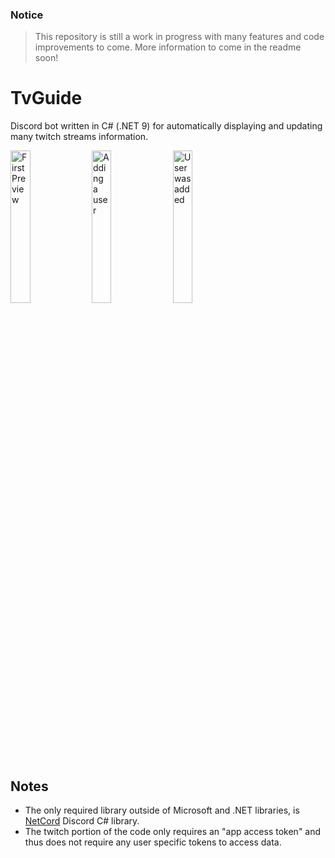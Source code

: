 ### Notice
> This repository is still a work in progress with many features and code improvements to come. More information to come in the readme soon!

# TvGuide
Discord bot written in C# (.NET 9) for automatically displaying and updating many twitch streams information.

<img src="https://github.com/user-attachments/assets/8d5932b7-8dcc-401d-87f6-eb30001335ae" alt="First Preview" width="25%" height="auto" />
<img src="https://github.com/user-attachments/assets/f0f5cfc9-ebea-420a-a717-d4eafb542947" alt="Adding a user" width="25%" height="auto" />
<img src="https://github.com/user-attachments/assets/ec429818-3f6e-4192-a81b-de600bb4fef4" alt="User was added" width="25%" height="auto" />

## Notes
- The only required library outside of Microsoft and .NET libraries, is [NetCord](https://netcord.dev/) Discord C# library.
- The twitch portion of the code only requires an "app access token" and thus does not require any user specific tokens to access data.
